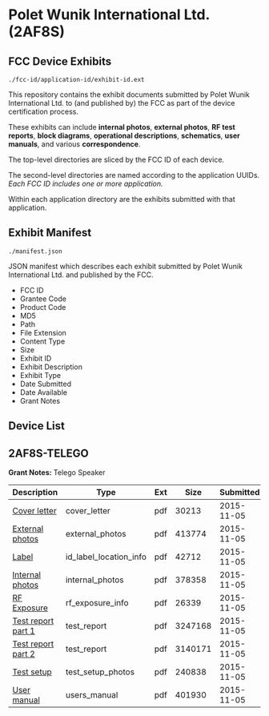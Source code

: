 # Polet Wunik International Ltd. (2AF8S)
## FCC Device Exhibits

```
./fcc-id/application-id/exhibit-id.ext
```

This repository contains the exhibit documents submitted by Polet Wunik International Ltd. to (and published by) the FCC as part of the device certification process.

These exhibits can include **internal photos**, **external photos**, **RF test reports**, **block diagrams**, **operational descriptions**, **schematics**, **user manuals**, and various **correspondence**.

The top-level directories are sliced by the FCC ID of each device.

The second-level directories are named according to the application UUIDs. *Each FCC ID includes one or more application.*

Within each application directory are the exhibits submitted with that application. 

## Exhibit Manifest

```
./manifest.json
```

JSON manifest which describes each exhibit submitted by Polet Wunik International Ltd. and published by the FCC.

- FCC ID
- Grantee Code
- Product Code
- MD5
- Path
- File Extension
- Content Type
- Size
- Exhibit ID
- Exhibit Description
- Exhibit Type
- Date Submitted
- Date Available
- Grant Notes

## Device List
## 2AF8S-TELEGO
**Grant Notes:** Telego Speaker

| Description | Type | Ext | Size | Submitted | Available |
| ----------- | ---- | --- | ---- | --------- | --------- |
| [Cover letter](2AF8S-TELEGO/b6a22060a917b7b4247a6469df74265b/2803774.pdf) | cover_letter | pdf | 30213 | 2015-11-05 | 2015-11-05 |
| [External photos](2AF8S-TELEGO/b6a22060a917b7b4247a6469df74265b/2803775.pdf) | external_photos | pdf | 413774 | 2015-11-05 | 2015-11-05 |
| [Label](2AF8S-TELEGO/b6a22060a917b7b4247a6469df74265b/2803776.pdf) | id_label_location_info | pdf | 42712 | 2015-11-05 | 2015-11-05 |
| [Internal photos](2AF8S-TELEGO/b6a22060a917b7b4247a6469df74265b/2803777.pdf) | internal_photos | pdf | 378358 | 2015-11-05 | 2015-11-05 |
| [RF Exposure](2AF8S-TELEGO/b6a22060a917b7b4247a6469df74265b/2803779.pdf) | rf_exposure_info | pdf | 26339 | 2015-11-05 | 2015-11-05 |
| [Test report part 1](2AF8S-TELEGO/b6a22060a917b7b4247a6469df74265b/2803781.pdf) | test_report | pdf | 3247168 | 2015-11-05 | 2015-11-05 |
| [Test report part 2](2AF8S-TELEGO/b6a22060a917b7b4247a6469df74265b/2803782.pdf) | test_report | pdf | 3140171 | 2015-11-05 | 2015-11-05 |
| [Test setup](2AF8S-TELEGO/b6a22060a917b7b4247a6469df74265b/2803783.pdf) | test_setup_photos | pdf | 240838 | 2015-11-05 | 2015-11-05 |
| [User manual](2AF8S-TELEGO/b6a22060a917b7b4247a6469df74265b/2803784.pdf) | users_manual | pdf | 401930 | 2015-11-05 | 2015-11-05 |
